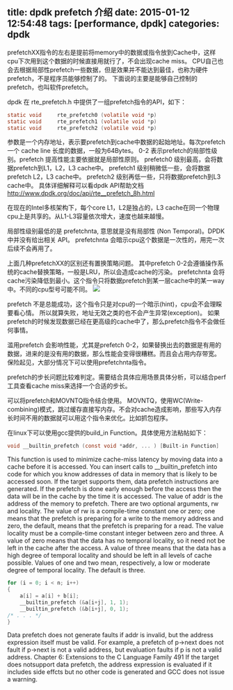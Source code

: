 ﻿title: dpdk prefetch 介绍
date: 2015-01-12 12:54:48
tags: [performance, dpdk]
categories: dpdk
---

prefetchXX指令的左右是提前将memory中的数据或指令放到Cache中，这样cpu下次用到这个数据的时候直接用就行了，不会出现cache miss。
CPU自己也会去根据局部性prefetch一些数据，但是效果并不能达到最佳，也称为硬件prefetch，不是程序员能够控制了的。
下面说的主要是能够自己控制的prefetch，也叫软件prefetch。

dpdk 在 rte_prefetch.h 中提供了一组prefetch指令的API，如下：

``` c
static void 	rte_prefetch0 (volatile void *p)
static void 	rte_prefetch1 (volatile void *p)
static void 	rte_prefetch2 (volatile void *p)
```
<!-- more -->
参数是一个内存地址，表示要prefetch到cache中数据的起始地址。每次prefetch一个 cache line 长度的数据，一般为64Bytes。
0-2 表示prefetch的局部性级别。prefetch 提高性能主要依据就是局部性原则。
prefetch0 级别最高，会将数据prefetch到L1，L2，L3 cache中。
prefetch1 级别稍微低一些，会将数据prefetch L2，L3 cache中。
prefetch2 级别再低一些，只将数据prefetch到L3 cache中。
具体详细解释可以看dpdk API帮助文档 http://www.dpdk.org/doc/api/rte__prefetch_8h.html

在现在的Intel多核架构下，每个core L1，L2是独占的，L3 cache在同一个物理cpu上是共享的。从L1-L3容量依次增大，速度也越来越慢。

局部性级别最低的是 prefetchnta, 意思就是没有局部性 (Non Temporal)。DPDK中并没有给出相关 API。
prefetchnta 会暗示cpu这个数据是一次性的，用完一次后续不会再用了。

上面几种prefetchXX的区别还有置换策略问题。
其中prefetch 0-2会遵循操作系统的cache替换策略，一般是LRU，所以会造成cache的污染。
prefetchnta 会将cache污染降低到最小。这个指令只将数据prefetch到某一层cache中的某一way中。不同的cpu型号可能不同。
![](http://7sbqk1.com1.z0.glb.clouddn.com/youfu_blog_prefetchnta.png)

prefetch 不是总能成功，这个指令只是对cpu的一个暗示(hint)，cpu会不会理睬要看心情。
所以就算失败，地址无效之类的也不会产生异常(exception)。
如果prefetch的时候发现数据已经在更高级的cache中了，那么prefetch指令不会做任何事情。

滥用prefetch 会影响性能，尤其是prefetch 0-2，如果替换出去的数据是有用的数据，进来的是没有用的数据，那么性能会变得很糟糕。而且会占用内存带宽。
保险起见，大部分情况下可以使用prefetchnta指令。

prefetch的步长问题比较难判定。需要结合具体应用场景具体分析，可以结合perf工具查看cache miss来选择一个合适的步长。

可以将prefetch和MOVNTQ指令结合使用。
MOVNTQ，使用WC(Write-combining)模式，跳过缓存直接写内存。不会对cache造成影响，那些写入内存长时间不用的数据就可以用这个指令来优化。比如抓包程序。

在linux下可以使用gcc提供的build_in Function。具体使用方法粘帖如下：
``` c
void __builtin_prefetch (const void *addr, ... ) [Built-in Function]
```
This function is used to minimize cache-miss latency by moving data into a cache
before it is accessed. You can insert calls to __builtin_prefetch into code for
which you know addresses of data in memory that is likely to be accessed soon. If
the target supports them, data prefetch instructions are generated. If the prefetch is
done early enough before the access then the data will be in the cache by the time it
is accessed.
The value of addr is the address of the memory to prefetch. There are two optional
arguments, rw and locality. The value of rw is a compile-time constant one or zero;
one means that the prefetch is preparing for a write to the memory address and zero,
the default, means that the prefetch is preparing for a read. The value locality must
be a compile-time constant integer between zero and three. A value of zero means
that the data has no temporal locality, so it need not be left in the cache after the
access. A value of three means that the data has a high degree of temporal locality and
should be left in all levels of cache possible. Values of one and two mean, respectively,
a low or moderate degree of temporal locality. The default is three.

``` c
for (i = 0; i < n; i++)
{
    a[i] = a[i] + b[i];
    __builtin_prefetch (&a[i+j], 1, 1);
    __builtin_prefetch (&b[i+j], 0, 1);
/* . . . */
}
```
Data prefetch does not generate faults if addr is invalid, but the address expression
itself must be valid. For example, a prefetch of p->next does not fault if p->next is
not a valid address, but evaluation faults if p is not a valid address.
Chapter 6: Extensions to the C Language Family 491
If the target does notsupport data prefetch, the address expression is evaluated if it
includes side effcts but no other code is generated and GCC does not issue a warning.
